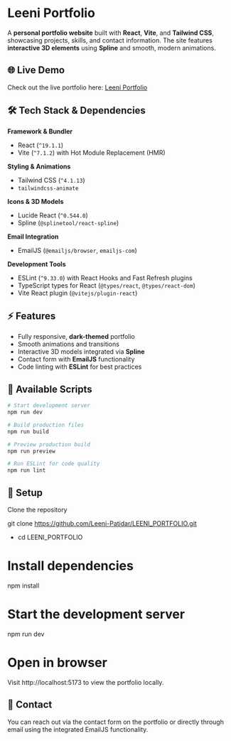 # Leeni Portfolio

A **personal portfolio website** built with **React**, **Vite**, and **Tailwind CSS**, showcasing projects, skills, and contact information. The site features **interactive 3D elements** using **Spline** and smooth, modern animations.

## 🌐 Live Demo

Check out the live portfolio here: [Leeni Portfolio](https://leeni-portfolio.vercel.app)

## 🛠️ Tech Stack & Dependencies

**Framework & Bundler**

- React (`^19.1.1`)
- Vite (`^7.1.2`) with Hot Module Replacement (HMR)

**Styling & Animations**

- Tailwind CSS (`^4.1.13`)
- `tailwindcss-animate`

**Icons & 3D Models**

- Lucide React (`^0.544.0`)
- Spline (`@splinetool/react-spline`)

**Email Integration**

- EmailJS (`@emailjs/browser`, `emailjs-com`)

**Development Tools**

- ESLint (`^9.33.0`) with React Hooks and Fast Refresh plugins
- TypeScript types for React (`@types/react`, `@types/react-dom`)
- Vite React plugin (`@vitejs/plugin-react`)

## ⚡ Features

- Fully responsive, **dark-themed** portfolio
- Smooth animations and transitions
- Interactive 3D models integrated via **Spline**
- Contact form with **EmailJS** functionality
- Code linting with **ESLint** for best practices

## 🚀 Available Scripts

```bash
# Start development server
npm run dev

# Build production files
npm run build

# Preview production build
npm run preview

# Run ESLint for code quality
npm run lint
```

## 🔧 Setup

Clone the repository

git clone https://github.com/Leeni-Patidar/LEENI_PORTFOLIO.git
- cd LEENI_PORTFOLIO

# Install dependencies

npm install

# Start the development server

npm run dev

# Open in browser

Visit http://localhost:5173
to view the portfolio locally.

## 📧 Contact

You can reach out via the contact form on the portfolio or directly through email using the integrated EmailJS functionality.
